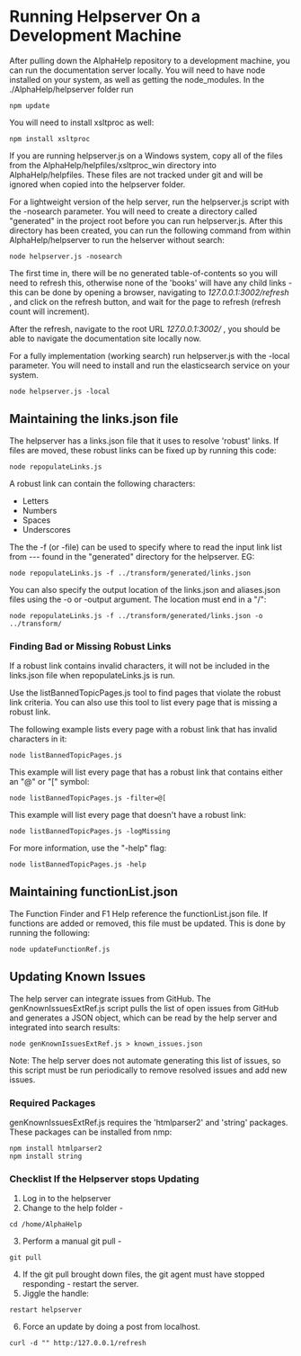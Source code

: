 # Running Helpserver On a Development Machine

After pulling down the AlphaHelp repository to a development machine, you can run the documentation 
server locally.  You will need to have node installed on your system, as well as getting the node_modules.
In the ./AlphaHelp/helpserver folder run

```
npm update
```

You will need to install xsltproc as well:

```
npm install xsltproc
```

If you are running helpserver.js on a Windows system, copy all of the files from the AlphaHelp/helpfiles/xsltproc_win directory into AlphaHelp/helpfiles. These files are not tracked under git and will be ignored when copied into the helpserver folder.

For a lightweight version of the help server, run the helpserver.js script with the -nosearch parameter. You will need to create a directory called "generated" in the project root before you can run helpserver.js. After this directory has been created, you can run the following command from within AlphaHelp/helpserver to run the helserver without search:

```
node helpserver.js -nosearch
```

The first time in, there will be no generated table-of-contents so you will need to refresh this, otherwise
none of the 'books' will have any child links - this can be done by opening a browser, navigating to 
*127.0.0.1:3002/refresh* , and click on the refresh button, and wait for the page to refresh 
(refresh count will increment).

After the refresh, navigate to the root URL  *127.0.0.1:3002/* , you should be able to navigate the 
documentation site locally now.

For a fully implementation (working search) run helpserver.js with the -local parameter. You will need to install and run the 
elasticsearch service on your system.

```
node helpserver.js -local
```

## Maintaining the links.json file

The helpserver has a links.json file that it uses to resolve 'robust' links.  If files are moved, these robust links
can be fixed up by running this code:

```
node repopulateLinks.js
```
A robust link can contain the following characters:
* Letters
* Numbers
* Spaces
* Underscores

The the -f (or -file) can be used to specify where to read the input link list from --- found in the "generated" directory for the helpserver. EG:

```
node repopulateLinks.js -f ../transform/generated/links.json
```

You can also specify the output location of the links.json and aliases.json files using the -o or -output argument. The location must end in a "/":

```
node repopulateLinks.js -f ../transform/generated/links.json -o ../transform/
```

### Finding Bad or Missing Robust Links


If a robust link contains invalid characters, it will not be included in the links.json file when
repopulateLinks.js is run.

Use the listBannedTopicPages.js tool to find pages that violate the robust link criteria. 
You can also use this tool to list every page that is missing a robust link.

The following example lists every page with a robust link that has invalid characters in it:

```
node listBannedTopicPages.js
```

This example will list every page that has a robust link that contains either an "@" or "[" symbol:

```
node listBannedTopicPages.js -filter=@[
```

This example will list every page that doesn't have a robust link:
```
node listBannedTopicPages.js -logMissing
```

For more information, use the "-help" flag:
```
node listBannedTopicPages.js -help
```

## Maintaining functionList.json

The Function Finder and F1 Help reference the functionList.json file. If functions are added or removed, this file must be updated. This is done by running the following:

```
node updateFunctionRef.js
```

## Updating Known Issues

The help server can integrate issues from GitHub. The genKnownIssuesExtRef.js script pulls the list of open issues from GitHub and generates a JSON object, which can be read by the help server and integrated into search results:

```
node genKnownIssuesExtRef.js > known_issues.json
```

Note: The help server does not automate generating this list of issues, so this script must be run periodically to remove resolved issues and add new issues.

### Required Packages
genKnownIssuesExtRef.js requires the 'htmlparser2' and 'string' packages. These packages can be installed from nmp:

```
npm install htmlparser2
npm install string
```

### Checklist If the Helpserver stops Updating 

1. Log in to the helpserver
2. Change to the help folder -  
```
cd /home/AlphaHelp
```
3. Perform a manual git pull - 
```
git pull
```
4. If the git pull brought down files, the git agent must have stopped responding - restart the server.
5. Jiggle the handle:
```
restart helpserver
```
6. Force an update by doing a post from localhost.  
```
curl -d "" http:/127.0.0.1/refresh
```

